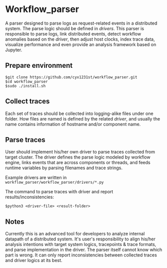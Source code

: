 Workflow_parser
===============
A parser designed to parse logs as request-related events in a distributed system. The parse logic should be defined in *drivers*.
This parser is responsible to parse logs, link distributed events, detect workflow anomalies based on the *driver*, then adjust host clocks, index trace data, visualize performance and even provide an analysis framework based on Jupyter.

Prepare environment
-------------------
```
$git clone https://github.com/cyx1231st/workflow_parser.git
$cd workflow_parser
$sudo ./install.sh
```

Collect traces
--------------
Each set of traces should be collected into logging-alike files under one folder. How files are named is defined by the related *driver*, and usually the name contains information of hostname and/or component name.

Parse traces
------------
User should implement his/her own driver to parse traces collected from target cluster. The driver defines the parse logic modeled by workflow engine, links events that are across components or threads, and feeds runtime variables by parsing filenames and trace strings.

Example drivers are written in `workflow_parser/workflow_parser/drivers/*.py`

The command to parse traces with driver and report results/inconsistencies:
```
$python3 <driver-file> <result-folder>
```

Notes
-----
Currently this is an advanced tool for developers to analyze internal datapath of a distributed system. It's user's responsibility to align his/her analysis intentions with target system logics, tracepoints & trace formats, and parse implementation in the driver. The parser itself cannot know which part is wrong. It can only report inconsistencies between collected traces and driver logics at its best.

